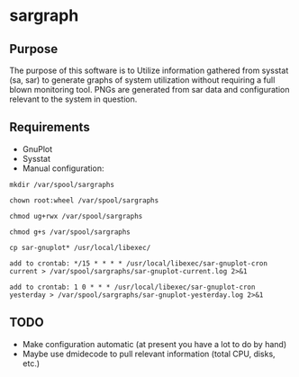 # sargraph #

## Purpose #
The purpose of this software is to Utilize information gathered from sysstat (sa, sar) to generate graphs of system utilization without requiring a full blown monitoring tool.  PNGs are generated from sar data and configuration relevant to the system in question.

## Requirements
- GnuPlot
- Sysstat
- Manual configuration:

`mkdir /var/spool/sargraphs`

`chown root:wheel /var/spool/sargraphs`

`chmod ug+rwx /var/spool/sargraphs`

`chmod g+s /var/spool/sargraphs`

`cp sar-gnuplot* /usr/local/libexec/`

`add to crontab: */15 * * * * /usr/local/libexec/sar-gnuplot-cron current > /var/spool/sargraphs/sar-gnuplot-current.log 2>&1`

`add to crontab: 1 0 * * * /usr/local/libexec/sar-gnuplot-cron yesterday > /var/spool/sargraphs/sar-gnuplot-yesterday.log 2>&1`

## TODO #
- Make configuration automatic (at present you have a lot to do by hand)
- Maybe use dmidecode to pull relevant information (total CPU, disks, etc.)
